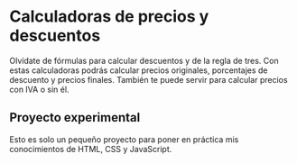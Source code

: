 # Calculadoras de precios y descuentos
Olvídate de fórmulas para calcular descuentos y de la regla de tres. Con estas calculadoras podrás calcular precios originales, porcentajes de descuento y precios finales. También te puede servir para calcular precios con IVA o sin él.

## Proyecto experimental
Esto es solo un pequeño proyecto para poner en práctica mis conocimientos de HTML, CSS y JavaScript.